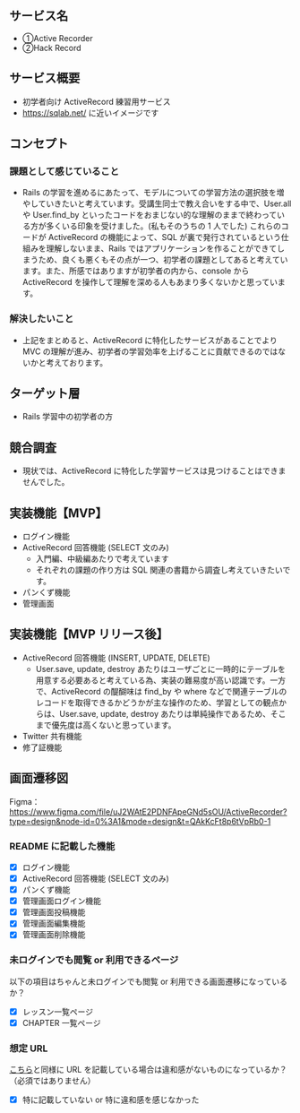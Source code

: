 ## サービス名

- ①Active Recorder
- ②Hack Record

## サービス概要

- 初学者向け ActiveRecord 練習用サービス
- https://sqlab.net/ に近いイメージです

## コンセプト

### 課題として感じていること

- Rails の学習を進めるにあたって、モデルについての学習方法の選択肢を増やしていきたいと考えています。受講生同士で教え合いをする中で、User.all や User.find_by といったコードをおまじない的な理解のままで終わっている方が多くいる印象を受けました。(私もそのうちの 1 人でした) これらのコードが ActiveRecord の機能によって、SQL が裏で発行されているという仕組みを理解しないまま、Rails ではアプリケーションを作ることができてしまうため、良くも悪くもその点が一つ、初学者の課題としてあると考えています。また、所感ではありますが初学者の内から、console から ActiveRecord を操作して理解を深める人もあまり多くないかと思っています。

### 解決したいこと

- 上記をまとめると、ActiveRecord に特化したサービスがあることでより MVC の理解が進み、初学者の学習効率を上げることに貢献できるのではないかと考えております。

## ターゲット層

- Rails 学習中の初学者の方

## 競合調査

- 現状では、ActiveRecord に特化した学習サービスは見つけることはできませんでした。

## 実装機能【MVP】

- ログイン機能
- ActiveRecord 回答機能 (SELECT 文のみ)
  - 入門編、中級編あたりで考えています
  - それぞれの課題の作り方は SQL 関連の書籍から調査し考えていきたいです。
- パンくず機能
- 管理画面

## 実装機能【MVP リリース後】

- ActiveRecord 回答機能 (INSERT, UPDATE, DELETE)
  - User.save, update, destroy あたりはユーザごとに一時的にテーブルを用意する必要あると考えている為、実装の難易度が高い認識です。一方で、ActiveRecord の醍醐味は find_by や where などで関連テーブルのレコードを取得できるかどうかが主な操作のため、学習としての観点からは、User.save, update, destroy あたりは単純操作であるため、そこまで優先度は高くないと思っています。
- Twitter 共有機能
- 修了証機能

## 画面遷移図

Figma：https://www.figma.com/file/uJ2WAtE2PDNFApeGNd5sOU/ActiveRecorder?type=design&node-id=0%3A1&mode=design&t=QAkKcFt8p6tVpRb0-1

### README に記載した機能

- [x] ログイン機能
- [x] ActiveRecord 回答機能 (SELECT 文のみ)
- [x] パンくず機能
- [x] 管理画面ログイン機能
- [x] 管理画面投稿機能
- [x] 管理画面編集機能
- [x] 管理画面削除機能

### 未ログインでも閲覧 or 利用できるページ

以下の項目はちゃんと未ログインでも閲覧 or 利用できる画面遷移になっているか？

- [x] レッスン一覧ページ
- [x] CHAPTER 一覧ページ

### 想定 URL

[こちら](https://xd.adobe.com/view/53d16b6b-bcdf-479b-4e6a-a67539af96c5-25e0/grid/)と同様に URL を記載している場合は違和感がないものになっているか？（必須ではありません）

- [x] 特に記載していない or 特に違和感を感じなかった
